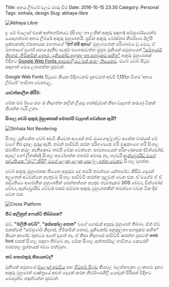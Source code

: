 Title: අභය ලිබ්රේ වලට මාරු වීම
Date: 2016-10-15 23:30
Category: Personal
Tags: sinhala, design
Slug: abhaya-libre

![Abhaya Libre]({filename}/images/abhaya-libre.png)

දැං මේ බ්ලොග් එකේ අන්තර්ගතයට (සිංහල හා ලතින් අකුරු සඳහා) සම්පූර්ණයෙන්ම යොදාගන්නෙ 
අභය ලිබ්රේ අකුරු මුහුණතයි. ප්‍රවීන අකුරු මෝස්තර නිර්මාණ ශිල්පී පුෂ්පානන්ද ඒකනායක 
මහතාගේ  **'එෆ් එම් අභය'** මුහුණතෙන් පරිණාමය වූ මෙය, ඒ මහතාගේ පූර්ණ සහය ඇතිව 
පැතුම් එගොඩවත්ත ප්‍රමුඛ මූනියක් සමූහයෙන් 
["සම්පූර්ණ නිදහස්, හිමිකමින් තොර, යුනිකෝඩ් අනුකූලතා පහසුකම සහිත"][1] අකුරු 
මුහුණතක් විදිහට [Google Web Fonts නාමාවලියට එක් කරල තියෙනව][2]. ඔබේ වෙබ් 
පිටුව සඳහාත් මෙය ලබාගන්න පුළුවන්. 

Google Web Fonts පිටුවෙ කියන විදිහටනම් දැනටමත් අඩවි 1,131ක විතර 'අභය ලිබ්රේ' 
භාවිතා වෙනවලු.

**යාවත්කාලීන කිරීම:**

මේක මම ඊයෙ මහ රෑ නිදාගන්න කලින් ලියපු පෝස්ටුවක් නිසා වැදගත් කරුණු ටිකක් කියන්න බැරි
උනා.

**සිංහල වෙබ් අකුරු මුහුණතක් මෙතරම් වැදගත් වෙන්නෙ ඇයි?**

![Sinhala Not Rendering]({filename}/images/sinhala-not-rendering.jpg)

සිංහල යුනිකේත වෙබ් අඩවි කියවන අයෙක් නම් ඔයගොල්ලන්ට අනේක වාරයක් මේ වගේ තිර දැකල
පුරුදු ඇති. තමන් පාවිච්චි කරන පරිගණකෙ හරි මෘදුකාංගෙ හරි සිංහල ස්ථාපිත කරල නැතිකොට 
තමයි මේක වෙන්නෙ. සාමන්‍යයෙන් පරිගණකයක (වින්ඩෝස්, ඇපල් හෝ ලිනක්ස්) සිංහල 
අටෝගන්න එතරම් අමාරු නෑ, හැබැයි [ඇන්ඩ්‍රොයිඩ් වගේ පද්ධතියක "රූට්" කිරිලි වගේ ලොකු
ලොකු සෙල්ලං දාන්න වෙනව][3] සිංහල දාගන්න. 

වෙබ් අකුරු මුහුණතක තියෙන අපූරුම දේ තමයි තමන්ගෙ යන්තරේට කිසිම දෙයක් අලුතෙන් 
අටවන්නෙ නැතුවම සිංහල පාවිච්චි කරන්න පුලුවන් වෙන එක. ඒ වගේම ඒ ඒ පද්ධතියට ආවේනික
මුහුණතින් පෙන්නන්නෙ නැතුව හැමතැනම (iOS වේවා, වින්ඩෝස් වේවා, ඇන්ඩ්‍රොයිඩ් වේවා) 
එකම් සම්මත අකුරු මුහුණතකින්  තමන්ගෙ වචන ටික දිස් වෙන එක.

![Cross Platform]({filename}/images/abhaya-libre-ios-android.jpg)

**මීට කලිනුත් ෆොන්ට් තිබ්බනෙ?**

ඔව්. **"මලිති වෙබ්"**, **"ඉස්කෝල පොත"** වගේ ගොඩක් අකුරු මුහුණත් තිබ්බා. ඒත් 
ඒව එකක්වත්  "සම්පූර්ණ නිදහස්, හිමිකමින් තොර, යුනිකෝඩ් අනුකූලතා පහසුකම සහිත" කියන 
කාණ්ඩ තුනටම අයත් වුනේ නෑ. ඒ නිසා නිදහසේ පාවිච්චි කරන්න පුළුවන් web font එකක් සිංහල 
සඳහා තිබ්බෙ නෑ. මේක සිංහල අන්තර්ජාල භාවිතය කෙරෙහි බරපතල ප්‍රශ්නයක් බවට පත්වුනා.

**තව තොරතුරු තියෙනවද?**

මූනියක් සමූහයේ [බ්ලොග් අඩවිය][4] සහ [ගිට්හබ් පිටුව][5] කියවල බලන්නකො. ලංකාවෙ
දැනට අකුරු මුහුණත් ක්‍ෂේත්‍රයේ අළුත් දෙයක් කරන නිර්මාණශීලී යොවුන් පිරිසක් විදිහට මොවුන්ව 
හඳුන්වන්න පුළුවන්.

[1]: https://github.com/mooniak/abhaya-libre-font
[2]: https://fonts.google.com/specimen/Abhaya+Libre
[3]: http://blog.malinthe.com/2014/04/how-to-get-perfect-sinhala-text-on-android-4-4-kitkat/
[4]: http://blog.mooniak.com/
[5]: https://github.com/mooniak/


